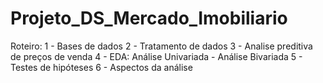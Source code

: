 # Projeto_DS_Mercado_Imobiliario
Roteiro:
1 - Bases de dados
2 - Tratamento de dados
3 - Analise preditiva de preços de venda
4 - EDA: Análise Univariada - Análise Bivariada
5 - Testes de hipóteses
6 - Aspectos da análise

